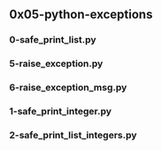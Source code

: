 ## 0x05-python-exceptions
### 0-safe_print_list.py
### 5-raise_exception.py
### 6-raise_exception_msg.py
### 1-safe_print_integer.py
### 2-safe_print_list_integers.py
